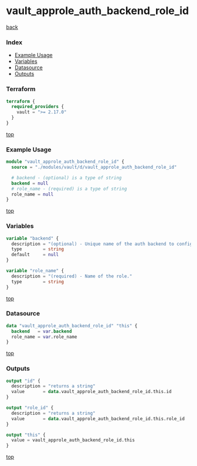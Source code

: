 # vault_approle_auth_backend_role_id

[back](../vault.md)

### Index

- [Example Usage](#example-usage)
- [Variables](#variables)
- [Datasource](#datasource)
- [Outputs](#outputs)

### Terraform

```terraform
terraform {
  required_providers {
    vault = ">= 2.17.0"
  }
}
```

[top](#index)

### Example Usage

```terraform
module "vault_approle_auth_backend_role_id" {
  source = "./modules/vault/d/vault_approle_auth_backend_role_id"

  # backend - (optional) is a type of string
  backend = null
  # role_name - (required) is a type of string
  role_name = null
}
```

[top](#index)

### Variables

```terraform
variable "backend" {
  description = "(optional) - Unique name of the auth backend to configure."
  type        = string
  default     = null
}

variable "role_name" {
  description = "(required) - Name of the role."
  type        = string
}
```

[top](#index)

### Datasource

```terraform
data "vault_approle_auth_backend_role_id" "this" {
  backend   = var.backend
  role_name = var.role_name
}
```

[top](#index)

### Outputs

```terraform
output "id" {
  description = "returns a string"
  value       = data.vault_approle_auth_backend_role_id.this.id
}

output "role_id" {
  description = "returns a string"
  value       = data.vault_approle_auth_backend_role_id.this.role_id
}

output "this" {
  value = vault_approle_auth_backend_role_id.this
}
```

[top](#index)